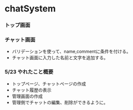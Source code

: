 # chatSystem

### トップ画面

### チャット画面
- バリデーションを使って、name,commentに条件を付ける。
- チャット画面に入力した名前と文字を追加する。

### 5/23 やれたこと概要
- トップページ、チャットページの作成
- チャット履歴の表示
- 管理画面の作成
- 管理側でチャットの編集、削除ができるように。